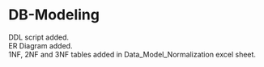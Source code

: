 # DB-Modeling
DDL script added.<br/>
ER Diagram added.<br/>
1NF, 2NF and 3NF tables added in Data_Model_Normalization excel sheet.